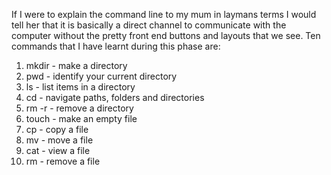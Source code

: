 If I were to explain the command line to my mum in laymans terms I would tell her that it is basically a direct channel to communicate with the computer without the pretty front end buttons and layouts that we see.
Ten commands that I have learnt during this phase are:
1. mkdir - make a directory
2. pwd - identify your current directory
3. ls - list items in a directory
4. cd - navigate paths, folders and directories
5. rm -r - remove a directory
6. touch - make an empty file
7. cp - copy a file
8. mv - move a file
9. cat - view a file
10. rm - remove a file